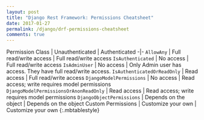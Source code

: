 ```yaml
---
layout: post
title: "Django Rest Framework: Permissions Cheatsheet"
date: 2017-01-27
permalink: /django/drf-permissions-cheatsheet
comments: true
---
```


Permission Class                        | Unauthenticated           | Authenticated
-|-
`AllowAny`                              | Full read/write access    | Full read/write access
`IsAuthenticated`                       | No access                 | Full read/write access
`IsAdminUser`                           | No access                 | Only Admin user has access. They have full read/write access.
`IsAuthenticatedOrReadOnly`             | Read access               | Full read/write access
`DjangoModelPermissions`                | No access                 | Read access; write requires model permissions
`DjangoModelPermissionsOrAnonReadOnly`  | Read access               | Read access; write requires model permissions
`DjangoObjectPermissions`               | Depends on the object     | Depends on the object
Custom Permissions                      | Customize your own        | Customize your own
{:.mbtablestyle}
